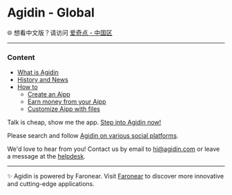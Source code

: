 # Agidin - Global

🌐 想看中文版？请访问 [爱奇点 - 中国区](https://info.cn.agidin.com)

---

### Content

- [What is Agidin](./whitepaper.md)
- [History and News](./news.md)
- [How to](./howto/)
  - [Create an Aipp](./howto/create-aipp.md)
  - [Earn money from your Aipp](./howto/earn-money.md)
  - [Customize Aipp with files](./howto/filebase.md)

Talk is cheap, show me the app. [Step into Agidin now!](https://u.agidin.com)

Please search and follow [Agidin on various social platforms](https://links.agidin.com).

We'd love to hear from you! Contact us by email to [hi@agidin.com](mailto:hi@agidin.com) or leave a message at the [helpdesk](https://csr.agidin.com).

---

✨ Agidin is powered by Faronear. Visit [Faronear](https://faronear.com) to discover more innovative and cutting-edge applications.
